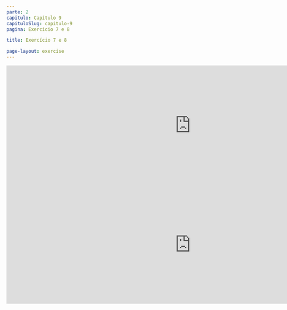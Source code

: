 ```yaml
---
parte: 2
capitulo: Capítulo 9
capituloSlug: capitulo-9
pagina: Exercício 7 e 8

title: Exercício 7 e 8

page-layout: exercise
---
```


<!-- <img src="/assets/graphics/content/2_2_1_3.png"/> -->
<iframe src="https://player.vimeo.com/video/226770953?title=0&byline=0&portrait=0" width="960" height="312" frameborder="0" webkitallowfullscreen mozallowfullscreen allowfullscreen></iframe>

<iframe src="https://player.vimeo.com/video/226770989?title=0&byline=0&portrait=0" width="960" height="309" frameborder="0" webkitallowfullscreen mozallowfullscreen allowfullscreen></iframe>
